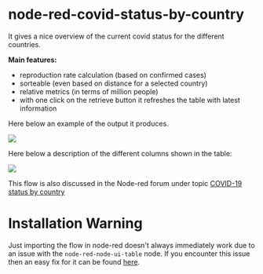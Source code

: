 node-red-covid-status-by-country
================================

It gives a nice overview of the current covid status for the different countries.

**Main features:**
- reproduction rate calculation (based on confirmed cases)
- sorteable (even based on distance for a selected country)
- relative metrics (in terms of million people)
- with one click on the retrieve button it refreshes the table with latest information

Here below an example of the output it produces.

![](https://aws1.discourse-cdn.com/business6/uploads/nodered/original/3X/d/6/d693ce6ffebb3e0a86d7dd749ed5a4ef278f9954.png)

Here below a description of the different columns shown in the table:

![](https://aws1.discourse-cdn.com/business6/uploads/nodered/original/3X/d/9/d91dfea0a5643fbd0fe9c1e515d3f9b71a4c016d.png)

This flow is also discussed in the Node-red forum under topic [COVID-19 status by country](https://discourse.nodered.org/t/covid-19-status-by-country/28743)

# Installation Warning

Just importing the flow in node-red doesn't always immediately work due to an issue with the `node-red-node-ui-table` node.
If you encounter this issue then an easy fix for it can be found [here](https://discourse.nodered.org/t/covid-19-status-by-country/28743/19).